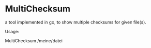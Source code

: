 MultiChecksum
=============

a tool implemented in go, to show multiple checksums for given file(s).

Usage:

 MultiChecksum /meine/datei
